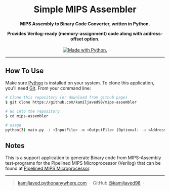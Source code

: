 
<h1 align="center">
  <br>
  Simple MIPS Assembler
  <br>
</h1>

<h4 align="center">MIPS Assembly to Binary Code Converter, written in Python. <p>Provides Verilog-ready (memory-assignment) code along with address-offset option.</p></h4>

<p align="center">

  <a href="https://www.python.org/">
		<img src="http://ForTheBadge.com/images/badges/made-with-python.svg" alt=" Made with Python.">
  </a>

</p>


<hr>


## How To Use

Make sure [Python](https://www.python.org/) is installed on your system. 
To clone this application, you'll need [Git](https://git-scm.com). From your command line:

```bash
# Clone this repository (or download from github page)
$ git clone https://github.com/kamiljaved98/mips-assembler

# Go into the repository
$ cd mips-assembler

# usage
python(3) main.py -i <InputFile> -o <OutputFile> (Optional: -a <AddressOffset> -l [output log])

```

## Notes

This is a support application to generate Binary code from MIPS-Assembly test-programs for the Pipelined MIPS Microprocessor (Verilog) that can be found at [Pipelined MIPS Microprocessor](https://github.com/kamiljaved98/mips-pipelined).

---

> [kamiljaved.pythonanywhere.com](https://kamiljaved.pythonanywhere.com/) &nbsp;&middot;&nbsp;
> GitHub [@kamiljaved98](https://github.com/kamiljaved98) &nbsp;&middot;&nbsp;
